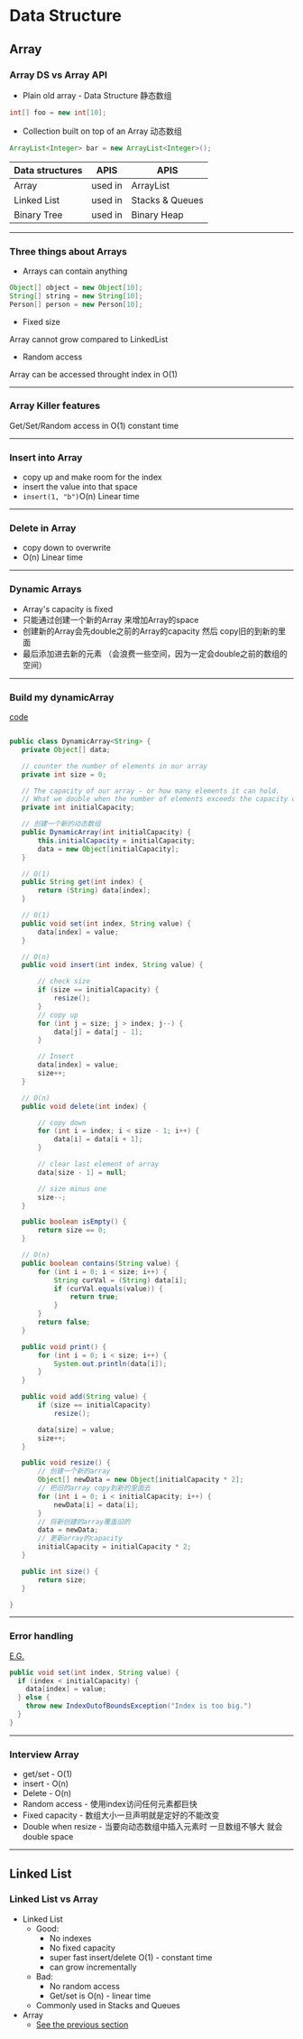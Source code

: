 # Data Structure

## Array

### Array DS vs Array API

- Plain old array - Data Structure 静态数组

```java
int[] foo = new int[10];
```

- Collection built on top of an Array 动态数组

```java
ArrayList<Integer> bar = new ArrayList<Integer>();
```

| Data structures | APIS    | APIS            |
| --------------- | ------- | --------------- |
| Array           | used in | ArrayList       |
| Linked List     | used in | Stacks & Queues |
| Binary Tree     | used in | Binary Heap     |

---

### Three things about Arrays

- Arrays can contain anything

```java
Object[] object = new Object[10];
String[] string = new String[10];
Person[] person = new Person[10];
```

- Fixed size 

Array cannot grow compared to LinkedList

- Random access

Array can be accessed throught index in O(1)

---

### Array Killer features 

Get/Set/Random access in O(1) constant time

---

### Insert into Array

- copy up and make room for the index
- insert the value into that space
- ```insert(1, "b")```O(n) Linear time

---

### Delete in Array

- copy down to overwrite 
- O(n) Linear time

---

### Dynamic Arrays

- Array's capacity is fixed
- 只能通过创建一个新的Array 来增加Array的space
- 创建新的Array会先double之前的Array的capacity 然后 copy旧的到新的里面
- 最后添加进去新的元素 （会浪费一些空间，因为一定会double之前的数组的空间）

---

### Build my dynamicArray

[code](./code/dynamicArray.java)

 ```java

public class DynamicArray<String> {
    private Object[] data;

    // counter the number of elements in our array
    private int size = 0;

    // The capacity of our array - or how many elements it can hold.
    // What we double when the number of elements exceeds the capacity of the array.
    private int initialCapacity;

    // 创建一个新的动态数组
    public DynamicArray(int initialCapacity) {
        this.initialCapacity = initialCapacity;
        data = new Object[initialCapacity];
    }

    // O(1)
    public String get(int index) {
        return (String) data[index];
    }

    // O(1)
    public void set(int index, String value) {
        data[index] = value;
    }

    // O(n)
    public void insert(int index, String value) {

        // check size
        if (size == initialCapacity) {
            resize();
        }
        // copy up
        for (int j = size; j > index; j--) {
            data[j] = data[j - 1];
        }

        // Insert
        data[index] = value;
        size++;
    }

    // O(n)
    public void delete(int index) {

        // copy down
        for (int i = index; i < size - 1; i++) {
            data[i] = data[i + 1];
        }

        // clear last element of array
        data[size - 1] = null;

        // size minus one
        size--;
    }

    public boolean isEmpty() {
        return size == 0;
    }

    // O(n)
    public boolean contains(String value) {
        for (int i = 0; i < size; i++) {
            String curVal = (String) data[i];
            if (curVal.equals(value)) {
                return true;
            }
        }
        return false;
    }

    public void print() {
        for (int i = 0; i < size; i++) {
            System.out.println(data[i]);
        }
    }

    public void add(String value) {
        if (size == initialCapacity)
            resize();

        data[size] = value;
        size++;
    }

    public void resize() {
        // 创建一个新的array
        Object[] newData = new Object[initialCapacity * 2];
        // 把旧的array copy到新的里面去
        for (int i = 0; i < initialCapacity; i++) {
            newData[i] = data[i];
        }
        // 将新创建的array覆盖旧的
        data = newData;
        // 更新array的capacity
        initialCapacity = initialCapacity * 2;
    }

    public int size() {
        return size;
    }

}
 ```

---

### Error handling

[E.G.](https://www.runoob.com/java/java-exceptions.html)

```java
public void set(int index, String value) {
  if (index < initialCapacity) {
    data[index] = value;
  } else {
    throw new IndexOutofBoundsException("Index is too big.")
  }
}
```

---

### Interview Array

- get/set - O(1) 
- insert - O(n) 
- Delete - O(n)
- Random access - 使用index访问任何元素都巨快
- Fixed capacity - 数组大小一旦声明就是定好的不能改变
- Double when resize - 当要向动态数组中插入元素时 一旦数组不够大 就会double space 

---

## Linked List

### Linked List vs Array

- Linked List
  - Good:
    - No indexes
    - No fixed capacity
    - super fast insert/delete O(1) - constant time
    - can grow incrementally
  - Bad:
    - No random access
    - Get/set is O(n) - linear time
  - Commonly used in Stacks and Queues
- Array
  - [See the previous section](#Array)
